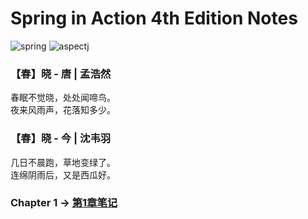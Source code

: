 # Spring in Action 4th Edition Notes
![spring](https://img.shields.io/badge/spring-5.1.6-brightgreen.svg)
![aspectj](https://img.shields.io/badge/aspectjweaver-1.9.3-brightgreen.svg)

### 【春】晓 - 唐 | 孟浩然
春眠不觉晓，处处闻啼鸟。
</br>
夜来风雨声，花落知多少。

### 【春】晓 - 今 | 沈韦羽
几日不晨跑，草地变绿了。
</br>
连绵阴雨后，又是西瓜好。

### Chapter 1 -> [第1章笔记](https://github.com/helloShen/spring-in-action-4th-edition-demo/blob/master/ch01/README.md)
